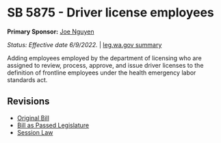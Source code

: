 # SB 5875 - Driver license employees
**Primary Sponsor:** [Joe Nguyen](/person/leg/nguyen_jo.md)

*Status: Effective date 6/9/2022.* | [leg.wa.gov summary](https://app.leg.wa.gov/billsummary?BillNumber=5875&Year=2021)

Adding employees employed by the department of licensing who are assigned to review, process, approve, and issue driver licenses to the definition of frontline employees under the health emergency labor standards act.

## Revisions
* [Original Bill](1/)
* [Bill as Passed Legislature](1/)
* [Session Law](1/)